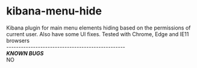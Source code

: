# kibana-menu-hide
Kibana plugin for main menu elements hiding based on the permissions of current user. Also have some UI fixes.
Tested with Chrome, Edge and IE11 browsers<br>
-------------------------------------------------<br>
***KNOWN BUGS***<br>
NO

